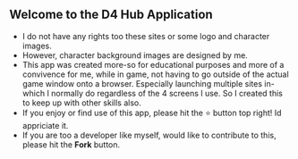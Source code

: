 ## Welcome to the D4 Hub Application

- I do not have any rights too these sites or some logo and character images.
- However, character background images are designed by me.
- This app was created more-so for educational purposes and more of a convivence for me, while in game,
not having to go outside of the actual game window onto a browser. Especially launching multiple
sites in-which I normally do regardless of the 4 screens I use. So I created this to keep up with other
skills also.
- If you enjoy or find use of this app, please hit the ⭐ button top right! Id appriciate it.
- If you are too a developer like myself, would like to contribute to this, please hit the **Fork** button.
